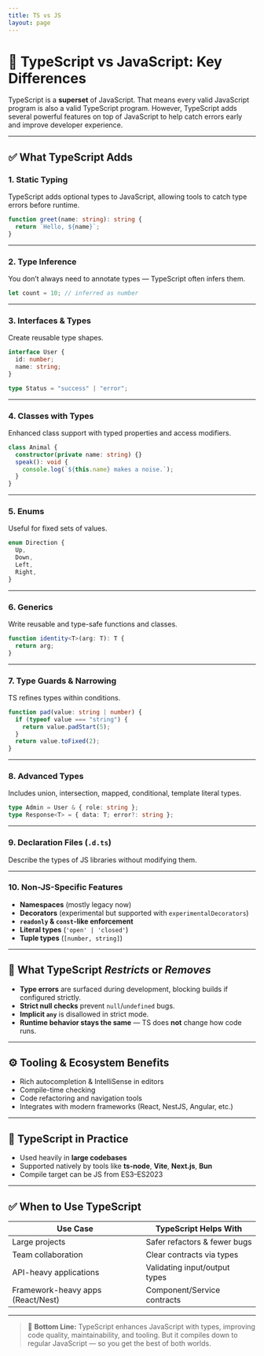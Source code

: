 ```yaml
---
title: TS vs JS
layout: page
---
```


# 🔷 TypeScript vs JavaScript: Key Differences

TypeScript is a **superset** of JavaScript. That means every valid JavaScript program is also a valid TypeScript program. However, TypeScript adds several powerful features on top of JavaScript to help catch errors early and improve developer experience.

---

## ✅ What TypeScript Adds

### 1. **Static Typing**
TypeScript adds optional types to JavaScript, allowing tools to catch type errors before runtime.

```ts
function greet(name: string): string {
  return `Hello, ${name}`;
}
```

---

### 2. **Type Inference**
You don’t always need to annotate types — TypeScript often infers them.

```ts
let count = 10; // inferred as number
```

---

### 3. **Interfaces & Types**
Create reusable type shapes.

```ts
interface User {
  id: number;
  name: string;
}
```

```ts
type Status = "success" | "error";
```

---

### 4. **Classes with Types**
Enhanced class support with typed properties and access modifiers.

```ts
class Animal {
  constructor(private name: string) {}
  speak(): void {
    console.log(`${this.name} makes a noise.`);
  }
}
```

---

### 5. **Enums**
Useful for fixed sets of values.

```ts
enum Direction {
  Up,
  Down,
  Left,
  Right,
}
```

---

### 6. **Generics**
Write reusable and type-safe functions and classes.

```ts
function identity<T>(arg: T): T {
  return arg;
}
```

---

### 7. **Type Guards & Narrowing**
TS refines types within conditions.

```ts
function pad(value: string | number) {
  if (typeof value === "string") {
    return value.padStart(5);
  }
  return value.toFixed(2);
}
```

---

### 8. **Advanced Types**
Includes union, intersection, mapped, conditional, template literal types.

```ts
type Admin = User & { role: string };
type Response<T> = { data: T; error?: string };
```

---

### 9. **Declaration Files (`.d.ts`)**
Describe the types of JS libraries without modifying them.

---

### 10. **Non-JS-Specific Features**
- **Namespaces** (mostly legacy now)
- **Decorators** (experimental but supported with `experimentalDecorators`)
- **`readonly` & `const`-like enforcement**
- **Literal types** (`'open' | 'closed'`)
- **Tuple types** (`[number, string]`)

---

## 🛑 What TypeScript *Restricts* or *Removes*

- **Type errors** are surfaced during development, blocking builds if configured strictly.
- **Strict null checks** prevent `null`/`undefined` bugs.
- **Implicit `any`** is disallowed in strict mode.
- **Runtime behavior stays the same** — TS does **not** change how code runs.

---

## ⚙️ Tooling & Ecosystem Benefits

- Rich autocompletion & IntelliSense in editors
- Compile-time checking
- Code refactoring and navigation tools
- Integrates with modern frameworks (React, NestJS, Angular, etc.)

---

## 🧪 TypeScript in Practice

- Used heavily in **large codebases**
- Supported natively by tools like **ts-node**, **Vite**, **Next.js**, **Bun**
- Compile target can be JS from ES3–ES2023

---

## ✅ When to Use TypeScript

| Use Case                            | TypeScript Helps With              |
|------------------------------------|------------------------------------|
| Large projects                     | Safer refactors & fewer bugs       |
| Team collaboration                 | Clear contracts via types          |
| API-heavy applications             | Validating input/output types      |
| Framework-heavy apps (React/Nest)  | Component/Service contracts        |

---

> 🧠 **Bottom Line:** TypeScript enhances JavaScript with types, improving code quality, maintainability, and tooling. But it compiles down to regular JavaScript — so you get the best of both worlds.
